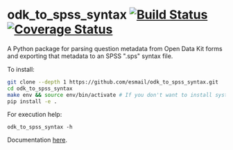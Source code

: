 odk_to_spss_syntax [![Build Status](https://travis-ci.org/esmail/odk_to_spss_syntax.svg?branch=master)](https://travis-ci.org/esmail/odk_to_spss_syntax) [![Coverage Status](https://coveralls.io/repos/esmail/odk_to_spss_syntax/badge.png?branch=master)](https://coveralls.io/r/esmail/odk_to_spss_syntax?branch=master)
==================

 A Python package for parsing question metadata from Open Data Kit forms and exporting that metadata to an SPSS ".sps" syntax file.
 
 To install:
```bash
git clone --depth 1 https://github.com/esmail/odk_to_spss_syntax.git
cd odk_to_spss_syntax
make env && source env/bin/activate # If you don't want to install system-wide.
pip install -e .
```
 
 For execution help:
```
odk_to_spss_syntax -h
```

 Documentation [here](https://esmail.github.io/odk_to_spss_syntax/).